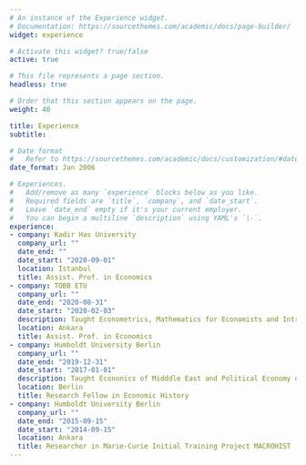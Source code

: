 ```yaml
---
# An instance of the Experience widget.
# Documentation: https://sourcethemes.com/academic/docs/page-builder/
widget: experience

# Activate this widget? true/false
active: true

# This file represents a page section.
headless: true

# Order that this section appears on the page.
weight: 40

title: Experience
subtitle:

# Date format
#   Refer to https://sourcethemes.com/academic/docs/customization/#date-format
date_format: Jan 2006

# Experiences.
#   Add/remove as many `experience` blocks below as you like.
#   Required fields are `title`, `company`, and `date_start`.
#   Leave `date_end` empty if it's your current employer.
#   You can begin a multiline `description` using YAML's `|-`.
experience:
- company: Kadir Has University
  company_url: ""
  date_end: ""
  date_start: "2020-09-01"
  location: Istanbul
  title: Assist. Prof. in Economics
- company: TOBB ETU
  company_url: ""
  date_end: "2020-08-31"
  date_start: "2020-02-03"
  description: Taught Econometrics, Mathematics for Economists and Introduction to Economics.
  location: Ankara
  title: Assist. Prof. in Economics
- company: Humboldt University Berlin
  company_url: ""
  date_end: "2019-12-31"
  date_start: "2017-01-01"
  description: Taught Econonics of Midddle East and Political Economy of Inequality.
  location: Berlin
  title: Research Fellow in Economic History
- company: Humboldt University Berlin
  company_url: ""
  date_end: "2015-09-15"
  date_start: "2014-09-15"
  location: Ankara
  title: Researcher in Marie-Curie Initial Training Project MACROHIST
---
```


